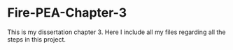 # Fire-PEA-Chapter-3
This is my dissertation chapter 3. Here I include all my files regarding all the steps in this project. 
